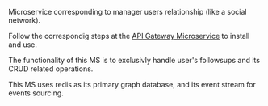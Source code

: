 Microservice corresponding to manager users relationship (like a social network).

Follow the correspondig steps at the [API Gateway Microservice](https://github.com/nacifyas/gateway-edm-demo/) to install and use.

The functionality of this MS is to exclusivly handle user's followsups and its CRUD related operations.

This MS uses redis as its primary graph database, and its event stream for events sourcing.
